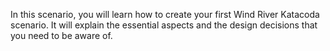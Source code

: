 In this scenario, you will learn how to create your first Wind River Katacoda scenario. It will explain the essential aspects and the design decisions that you need to be aware of.
